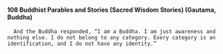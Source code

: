 #### 108 Buddhist Parables and Stories (Sacred Wisdom Stories) (Gautama, Buddha)
      And the Buddha responded, “I am a Buddha. I am just awareness and nothing else. I do not belong to any category. Every category is an identification, and I do not have any identity.”


